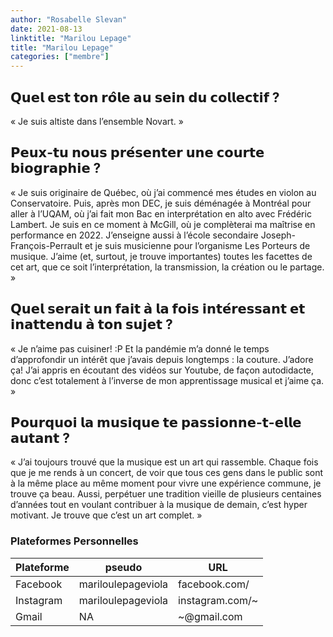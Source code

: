 ```yaml
---
author: "Rosabelle Slevan"
date: 2021-08-13
linktitle: "Marilou Lepage"
title: "Marilou Lepage"
categories: ["membre"]
---
```


## 𝗤𝘂𝗲𝗹 𝗲𝘀𝘁 𝘁𝗼𝗻 𝗿𝗼̂𝗹𝗲 𝗮𝘂 𝘀𝗲𝗶𝗻 𝗱𝘂 𝗰𝗼𝗹𝗹𝗲𝗰𝘁𝗶𝗳 ?
« Je suis altiste dans l’ensemble Novart. »

## 𝗣𝗲𝘂𝘅-𝘁𝘂 𝗻𝗼𝘂𝘀 𝗽𝗿𝗲́𝘀𝗲𝗻𝘁𝗲𝗿 𝘂𝗻𝗲 𝗰𝗼𝘂𝗿𝘁𝗲 𝗯𝗶𝗼𝗴𝗿𝗮𝗽𝗵𝗶𝗲 ?
« Je suis originaire de Québec, où j’ai commencé mes études en violon au Conservatoire. Puis, après mon DEC, je suis déménagée à Montréal pour aller à l’UQAM, où j’ai fait mon Bac en interprétation en alto avec Frédéric Lambert. Je suis en ce moment à McGill, où je complèterai ma maîtrise en performance en 2022. J’enseigne aussi à l’école secondaire Joseph-François-Perrault et je suis musicienne pour l’organisme Les Porteurs de musique. J’aime (et, surtout, je trouve importantes) toutes les facettes de cet art, que ce soit l’interprétation, la transmission, la création ou le partage. »

## 𝗤𝘂𝗲𝗹 𝘀𝗲𝗿𝗮𝗶𝘁 𝘂𝗻 𝗳𝗮𝗶𝘁 𝗮̀ 𝗹𝗮 𝗳𝗼𝗶𝘀 𝗶𝗻𝘁𝗲́𝗿𝗲𝘀𝘀𝗮𝗻𝘁 𝗲𝘁 𝗶𝗻𝗮𝘁𝘁𝗲𝗻𝗱𝘂 𝗮̀ 𝘁𝗼𝗻 𝘀𝘂𝗷𝗲𝘁 ? 
« Je n’aime pas cuisiner! :P 
Et la pandémie m’a donné le temps d’approfondir un intérêt que j’avais depuis longtemps : la couture. J’adore ça! J’ai appris en écoutant des vidéos sur Youtube, de façon autodidacte, donc c’est totalement à l’inverse de mon apprentissage musical et j’aime ça. »

## 𝗣𝗼𝘂𝗿𝗾𝘂𝗼𝗶 𝗹𝗮 𝗺𝘂𝘀𝗶𝗾𝘂𝗲 𝘁𝗲 𝗽𝗮𝘀𝘀𝗶𝗼𝗻𝗻𝗲-𝘁-𝗲𝗹𝗹𝗲 𝗮𝘂𝘁𝗮𝗻𝘁 ?
« J’ai toujours trouvé que la musique est un art qui rassemble. Chaque fois que je me rends à un concert, de voir que tous ces gens dans le public sont à la même place au même moment pour vivre une expérience commune, je trouve ça beau. Aussi, perpétuer une tradition vieille de plusieurs centaines d’années tout en voulant contribuer à la musique de demain, c’est hyper motivant. Je trouve que c’est un art complet. »

### Plateformes Personnelles

Plateforme | pseudo | URL
---|---|---
Facebook | mariloulepageviola | facebook.com/
Instagram |  mariloulepageviola | instagram.com/~ 
Gmail | NA | ~@gmail.com

